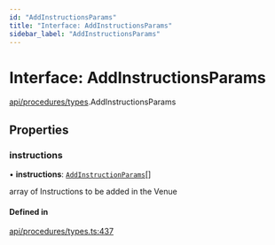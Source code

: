 ```yaml
---
id: "AddInstructionsParams"
title: "Interface: AddInstructionsParams"
sidebar_label: "AddInstructionsParams"
---
```


# Interface: AddInstructionsParams

[api/procedures/types](../../../../../modules/API/Procedures/Types/Types.md).AddInstructionsParams

## Properties

### instructions

• **instructions**: [`AddInstructionParams`](../AddInstructionParams/AddInstructionParams.md)[]

array of Instructions to be added in the Venue

#### Defined in

[api/procedures/types.ts:437](https://github.com/PolymeshAssociation/polymesh-sdk/blob/15be87e8/src/api/procedures/types.ts#L437)
